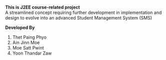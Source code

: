 **This is J2EE course-related project**  
A streamlined concept requiring further development in implementation and design to evolve into an advanced Student Management System (SMS)

**Developed By**
1. Thet Paing Phyo
2. Ain Jinn Moe
3. Moe Satt Pwint
4. Yoon Thandar Zaw
